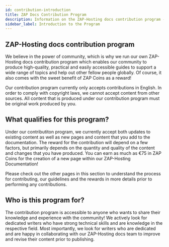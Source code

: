 ```yaml
---
id: contribution-introduction
title: ZAP Docs Contribution Program
description: Information on the ZAP-Hosting docs contribution program - ZAP-Hosting.com documentation
sidebar_label: Introduction to the Program
---
```


## ZAP-Hosting docs contribution program
We believe in the power of community, which is why we run our own ZAP-Hosting docs contribution program which enables our community to produce high-quality, practical and easily accessible guides to support a wide range of topics and help out other fellow people globally. Of course, it also comes with the sweet benefit of ZAP Coins as a reward!

Our contribution program currently only accepts contributions in English. In order to comply with copyright laws, we cannot accept content from other sources. All content that is produced under our contribution program must be original work produced by you.

## What qualifies for this program?
Under our contributiton program, we currently accept both updates to existing content as well as new pages and content that you add to the documentation. The reward for the contribution will depend on a few factors, but primarily depends on the quantity and quality of the content and changes that you have produced. You can earn as much as €75 in ZAP Coins for the creation of a new page within our ZAP-Hosting Documentation!

Please check out the other pages in this section to understand the process for contributing, our guidelines and the rewards in more details prior to performing any contributions.

## Who is this program for?
The contribution program is accessible to anyone who wants to share their knowledge and experience with the community! We actively look for dedicated writers who have strong technical skills and are knowledge in the respective field. Most importantly, we look for writers who are dedicated and are happy in collaborating with our ZAP-Hosting docs team to improve and revise their content prior to publishing.